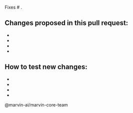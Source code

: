 Fixes # .

Changes proposed in this pull request:
-
-
-
-
-

How to test new changes:
-
-
-
-
-

@marvin-ai/marvin-core-team
